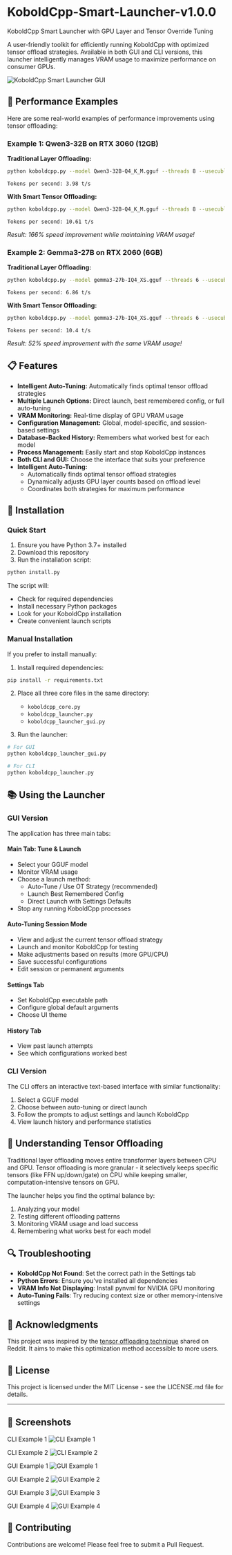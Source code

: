 # KoboldCpp-Smart-Launcher-v1.0.0
KoboldCpp Smart Launcher with GPU Layer and Tensor Override Tuning

A user-friendly toolkit for efficiently running KoboldCpp with optimized tensor offload strategies. Available in both GUI and CLI versions, this launcher intelligently manages VRAM usage to maximize performance on consumer GPUs.

![KoboldCpp Smart Launcher GUI](screenshots/launcher_gui.png)

## 🚀 Performance Examples

Here are some real-world examples of performance improvements using tensor offloading:

### Example 1: Qwen3-32B on RTX 3060 (12GB)

**Traditional Layer Offloading:**
```bash
python koboldcpp.py --model Qwen3-32B-Q4_K_M.gguf --threads 8 --usecublas --flashattention --gpulayers 38 --quantkv 1
```
`Tokens per second: 3.98 t/s`

**With Smart Tensor Offloading:**
```bash
python koboldcpp.py --model Qwen3-32B-Q4_K_M.gguf --threads 8 --usecublas --flashattention --gpulayers 65 --quantkv 1 --overridetensors "\.[13579]\.ffn_up|\.[1-3][13579]\.ffn_up=CPU"
```
`Tokens per second: 10.61 t/s`

*Result: 166% speed improvement while maintaining VRAM usage!*

### Example 2: Gemma3-27B on RTX 2060 (6GB)

**Traditional Layer Offloading:**
```bash
python koboldcpp.py --model gemma3-27b-IQ4_XS.gguf --threads 6 --usecublas --flashattention --gpulayers 16 --contextsize 16384
```
`Tokens per second: 6.86 t/s`

**With Smart Tensor Offloading:**
```bash
python koboldcpp.py --model gemma3-27b-IQ4_XS.gguf --threads 6 --usecublas --flashattention --gpulayers 99 --contextsize 16384 --overridetensors "\.(5[3-9]|6[0-3])\.(ffn_*)=CPU"
```
`Tokens per second: 10.4 t/s`

*Result: 52% speed improvement with the same VRAM usage!*

## 📋 Features

- **Intelligent Auto-Tuning:** Automatically finds optimal tensor offload strategies
- **Multiple Launch Options:** Direct launch, best remembered config, or full auto-tuning
- **VRAM Monitoring:** Real-time display of GPU VRAM usage
- **Configuration Management:** Global, model-specific, and session-based settings
- **Database-Backed History:** Remembers what worked best for each model
- **Process Management:** Easily start and stop KoboldCpp instances
- **Both CLI and GUI:** Choose the interface that suits your preference
- **Intelligent Auto-Tuning:**
  - Automatically finds optimal tensor offload strategies
  - Dynamically adjusts GPU layer counts based on offload level
  - Coordinates both strategies for maximum performance

## 🔧 Installation

### Quick Start

1. Ensure you have Python 3.7+ installed
2. Download this repository
3. Run the installation script:

```bash
python install.py
```

The script will:
- Check for required dependencies
- Install necessary Python packages
- Look for your KoboldCpp installation
- Create convenient launch scripts

### Manual Installation

If you prefer to install manually:

1. Install required dependencies:
```bash
pip install -r requirements.txt
```

2. Place all three core files in the same directory:
   - `koboldcpp_core.py`
   - `koboldcpp_launcher.py`
   - `koboldcpp_launcher_gui.py`

3. Run the launcher:
```bash
# For GUI
python koboldcpp_launcher_gui.py

# For CLI
python koboldcpp_launcher.py
```

## 📚 Using the Launcher

### GUI Version

The application has three main tabs:

#### Main Tab: Tune & Launch
- Select your GGUF model
- Monitor VRAM usage
- Choose a launch method:
  - Auto-Tune / Use OT Strategy (recommended)
  - Launch Best Remembered Config
  - Direct Launch with Settings Defaults
- Stop any running KoboldCpp processes

#### Auto-Tuning Session Mode
- View and adjust the current tensor offload strategy
- Launch and monitor KoboldCpp for testing
- Make adjustments based on results (more GPU/CPU)
- Save successful configurations
- Edit session or permanent arguments

#### Settings Tab
- Set KoboldCpp executable path
- Configure global default arguments
- Choose UI theme

#### History Tab
- View past launch attempts
- See which configurations worked best

### CLI Version

The CLI offers an interactive text-based interface with similar functionality:

1. Select a GGUF model
2. Choose between auto-tuning or direct launch
3. Follow the prompts to adjust settings and launch KoboldCpp
4. View launch history and performance statistics

## 📝 Understanding Tensor Offloading

Traditional layer offloading moves entire transformer layers between CPU and GPU. Tensor offloading is more granular - it selectively keeps specific tensors (like FFN up/down/gate) on CPU while keeping smaller, computation-intensive tensors on GPU.

The launcher helps you find the optimal balance by:
1. Analyzing your model
2. Testing different offloading patterns
3. Monitoring VRAM usage and load success
4. Remembering what works best for each model

## 🔍 Troubleshooting

- **KoboldCpp Not Found**: Set the correct path in the Settings tab
- **Python Errors**: Ensure you've installed all dependencies
- **VRAM Info Not Displaying**: Install pynvml for NVIDIA GPU monitoring
- **Auto-Tuning Fails**: Try reducing context size or other memory-intensive settings

## 🙏 Acknowledgments

This project was inspired by the [tensor offloading technique](https://www.reddit.com/r/LocalLLaMA/comments/1ki3sze/running_qwen3_235b_on_a_single_3060_12gb_6_ts/) shared on Reddit. It aims to make this optimization method accessible to more users.

## 📜 License

This project is licensed under the MIT License - see the LICENSE.md file for details.

---

## 📸 Screenshots

CLI Example 1
![CLI Example 1](https://github.com/Viceman256/KoboldCpp-Smart-Launcher-v1.0.0/blob/main/screenshots/cli1.png)

CLI Example 2
![CLI Example 2](https://github.com/Viceman256/KoboldCpp-Smart-Launcher-v1.0.0/blob/main/screenshots/cli2.png)

GUI Example 1
![GUI Example 1](https://github.com/Viceman256/KoboldCpp-Smart-Launcher-v1.0.0/blob/main/screenshots/GUI1.png)

GUI Example 2
![GUI Example 2](https://github.com/Viceman256/KoboldCpp-Smart-Launcher-v1.0.0/blob/main/screenshots/GUI2.png)

GUI Example 3
![GUI Example 3](https://github.com/Viceman256/KoboldCpp-Smart-Launcher-v1.0.0/blob/main/screenshots/GUI3.png)

GUI Example 4
![GUI Example 4](https://github.com/Viceman256/KoboldCpp-Smart-Launcher-v1.0.0/blob/main/screenshots/GUI4.png)

## 🤝 Contributing

Contributions are welcome! Please feel free to submit a Pull Request.
